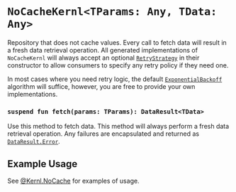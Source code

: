 # `NoCacheKernl<TParams: Any, TData: Any>`
Repository that does not cache values. Every call to fetch data will result in a fresh data retrieval operation. All 
generated implementations of `NoCacheKernl` will always accept an optional [`RetryStrategy`](RETRY_STRATEGY.md) in their 
constructor to allow consumers to specify any retry policy if they need one. 

In most cases where you need retry logic, the default [`ExponentialBackoff`](EXPONENTIAL_BACKOFF.md) algorithm will 
suffice, however, you are free to provide your own implementations.


### `suspend fun fetch(params: TParams): DataResult<TData>`
Use this method to fetch data. This method will always perform a fresh data retrieval operation. Any failures are 
encapsulated and returned as [`DataResult.Error`](../DATA_RESULT.md).



## Example Usage
See [@Kernl.NoCache](../annotations/NO_CACHE.md) for examples of usage.